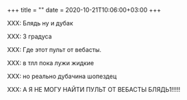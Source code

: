 +++
title = ""
date = 2020-10-21T10:06:00+03:00
+++

XXX: Блядь ну и дубак


XXX: 3 градуса


XXX: Где этот пульт от вебасты.


XXX: в тлл пока лужи жидкие


XXX: но реально дубачина шопездец


XXX: А Я НЕ МОГУ НАЙТИ ПУЛЬТ ОТ ВЕБАСТЫ БЛЯДЬ1!!!!!


